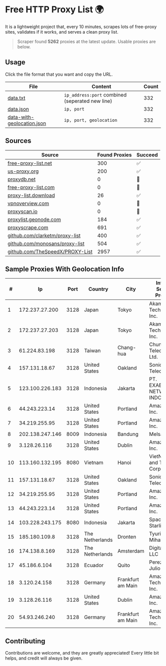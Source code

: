 
# Free HTTP Proxy List 🌍

It is a lightweight project that, every 10 minutes, scrapes lots of free-proxy sites, validates if it works, and serves a clean proxy list.


> Scraper found **5262** proxies at the latest update. Usable proxies are below.

## Usage

Click the file format that you want and copy the URL.


|File|Content|Count|
|----|-------|-----|
|[data.txt](https://raw.githubusercontent.com/themiralay/Proxy-List-World/master/data.txt)|`ip_address:port` combined (seperated new line)|332|
|[data.json](https://raw.githubusercontent.com/themiralay/Proxy-List-World/master/data.json)|`ip, port`|332|
|[data-with-geolocation.json](https://raw.githubusercontent.com/themiralay/Proxy-List-World/master/data-with-geolocation.json)|`ip, port, geolocation`|332|

## Sources

|Source|Found Proxies|Succeed|
|------|-------------|-------|
|[free-proxy-list.net](https://free-proxy-list.net)|300|✅|
|[us-proxy.org](https://www.us-proxy.org)|200|✅|
|[proxydb.net](http://proxydb.net)|0|🚫|
|[free-proxy-list.com](https://free-proxy-list.com/?page=&port=&type%5B%5D=http&type%5B%5D=https&up_time=0&search=Search)|0|🚫|
|[proxy-list.download](https://www.proxy-list.download/HTTP)|26|✅|
|[vpnoverview.com](https://vpnoverview.com/privacy/anonymous-browsing/free-proxy-servers)|0|🚫|
|[proxyscan.io](https://www.proxyscan.io)|0|🚫|
|[proxylist.geonode.com](https://proxylist.geonode.com/api/proxy-list?limit=300&page=1&sort_by=lastChecked&sort_type=desc&protocols=http,https)|184|✅|
|[proxyscrape.com](https://api.proxyscrape.com/v2/?request=displayproxies&protocol=http&timeout=10000&country=all&ssl=all&anonymity=all)|691|✅|
|[github.com/clarketm/proxy-list](https://raw.githubusercontent.com/clarketm/proxy-list/master/proxy-list-raw.txt)|400|✅|
|[github.com/monosans/proxy-list](https://raw.githubusercontent.com/monosans/proxy-list/main/proxies/http.txt)|504|✅|
|[github.com/TheSpeedX/PROXY-List](https://raw.githubusercontent.com/TheSpeedX/PROXY-List/master/http.txt)|2957|✅|


## Sample Proxies With Geolocation Info

|#|Ip|Port|Country|City|Internet Service Provider|
|-|--|----|-------|----|-------------------------|
|1|172.237.27.200|3128|Japan|Tokyo|Akamai Technologies, Inc.|
|2|172.237.27.203|3128|Japan|Tokyo|Akamai Technologies, Inc.|
|3|61.224.83.198|3128|Taiwan|Chang-hua|Chunghwa Telecom Co., Ltd.|
|4|157.131.18.67|3128|United States|Oakland|Sonic Telecom LLC|
|5|123.100.226.183|3128|Indonesia|Jakarta|PT. EXABYTES NETWORK INDONESIA|
|6|44.243.223.14|3128|United States|Portland|Amazon.com, Inc.|
|7|34.219.255.95|3128|United States|Portland|Amazon.com, Inc.|
|8|202.138.247.146|8009|Indonesia|Bandung|Melsa-i-net|
|9|3.128.26.116|3128|United States|Dublin|Amazon.com, Inc.|
|10|113.160.132.195|8080|Vietnam|Hanoi|VietNam Post and Telecom Corporation|
|11|157.131.18.67|3128|United States|Oakland|Sonic Telecom LLC|
|12|34.219.255.95|3128|United States|Portland|Amazon.com, Inc.|
|13|44.243.223.14|3128|United States|Portland|Amazon.com, Inc.|
|14|103.228.243.175|8080|Indonesia|Jakarta|SpaceX Starlink|
|15|185.180.109.8|3128|The Netherlands|Dronten|Tyurin Viktor Mihaylovich|
|16|174.138.8.169|3128|The Netherlands|Amsterdam|DigitalOcean, LLC|
|17|45.186.6.104|3128|Ecuador|Quito|Perez Tito Julio Cesar|
|18|3.120.24.158|3128|Germany|Frankfurt am Main|Amazon Technologies Inc.|
|19|3.128.26.116|3128|United States|Dublin|Amazon.com, Inc.|
|20|54.93.246.240|3128|Germany|Frankfurt am Main|Amazon Technologies Inc.|



## Contributing

Contributions are welcome, and they are greatly appreciated! Every
little bit helps, and credit will always be given.

